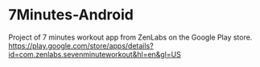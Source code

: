 # 7Minutes-Android
Project of 7 minutes workout app from ZenLabs on the Google Play store.
https://play.google.com/store/apps/details?id=com.zenlabs.sevenminuteworkout&hl=en&gl=US
